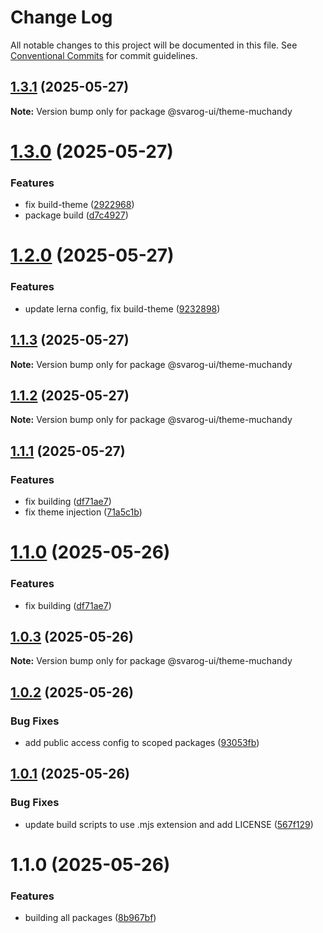 # Change Log

All notable changes to this project will be documented in this file.
See [Conventional Commits](https://conventionalcommits.org) for commit guidelines.

## [1.3.1](https://github.com/baaaaaaaaasowenyaaaaaaamamabeatsebaaah/svarog/compare/@svarog-ui/theme-muchandy@1.3.0...@svarog-ui/theme-muchandy@1.3.1) (2025-05-27)

**Note:** Version bump only for package @svarog-ui/theme-muchandy

# [1.3.0](https://github.com/baaaaaaaaasowenyaaaaaaamamabeatsebaaah/svarog/compare/@svarog-ui/theme-muchandy@1.2.0...@svarog-ui/theme-muchandy@1.3.0) (2025-05-27)

### Features

- fix build-theme ([2922968](https://github.com/baaaaaaaaasowenyaaaaaaamamabeatsebaaah/svarog/commit/292296897024527645ee314761114553f5a95539))
- package build ([d7c4927](https://github.com/baaaaaaaaasowenyaaaaaaamamabeatsebaaah/svarog/commit/d7c49273c29471ca7dc54b2e7084b0f79740b5b0))

# [1.2.0](https://github.com/baaaaaaaaasowenyaaaaaaamamabeatsebaaah/svarog/compare/@svarog-ui/theme-muchandy@1.1.3...@svarog-ui/theme-muchandy@1.2.0) (2025-05-27)

### Features

- update lerna config, fix build-theme ([9232898](https://github.com/baaaaaaaaasowenyaaaaaaamamabeatsebaaah/svarog/commit/9232898988069e7246cec2757068fc8952b1d3a4))

## [1.1.3](https://github.com/baaaaaaaaasowenyaaaaaaamamabeatsebaaah/svarog/compare/@svarog-ui/theme-muchandy@1.1.2...@svarog-ui/theme-muchandy@1.1.3) (2025-05-27)

**Note:** Version bump only for package @svarog-ui/theme-muchandy

## [1.1.2](https://github.com/baaaaaaaaasowenyaaaaaaamamabeatsebaaah/svarog/compare/@svarog-ui/theme-muchandy@1.1.1...@svarog-ui/theme-muchandy@1.1.2) (2025-05-27)

**Note:** Version bump only for package @svarog-ui/theme-muchandy

## [1.1.1](https://github.com/baaaaaaaaasowenyaaaaaaamamabeatsebaaah/svarog/compare/@svarog-ui/theme-muchandy@1.0.3...@svarog-ui/theme-muchandy@1.1.1) (2025-05-27)

### Features

- fix building ([df71ae7](https://github.com/baaaaaaaaasowenyaaaaaaamamabeatsebaaah/svarog/commit/df71ae79af43b7f08730cb63d0fc5d0d83fa69cd))
- fix theme injection ([71a5c1b](https://github.com/baaaaaaaaasowenyaaaaaaamamabeatsebaaah/svarog/commit/71a5c1beef79a201583a0d08e9872d5bc900eea2))

# [1.1.0](https://github.com/baaaaaaaaasowenyaaaaaaamamabeatsebaaah/svarog/compare/@svarog-ui/theme-muchandy@1.0.3...@svarog-ui/theme-muchandy@1.1.0) (2025-05-26)

### Features

- fix building ([df71ae7](https://github.com/baaaaaaaaasowenyaaaaaaamamabeatsebaaah/svarog/commit/df71ae79af43b7f08730cb63d0fc5d0d83fa69cd))

## [1.0.3](https://github.com/baaaaaaaaasowenyaaaaaaamamabeatsebaaah/svarog/compare/@svarog-ui/theme-muchandy@1.0.2...@svarog-ui/theme-muchandy@1.0.3) (2025-05-26)

**Note:** Version bump only for package @svarog-ui/theme-muchandy

## [1.0.2](https://github.com/baaaaaaaaasowenyaaaaaaamamabeatsebaaah/svarog/compare/@svarog-ui/theme-muchandy@1.0.1...@svarog-ui/theme-muchandy@1.0.2) (2025-05-26)

### Bug Fixes

- add public access config to scoped packages ([93053fb](https://github.com/baaaaaaaaasowenyaaaaaaamamabeatsebaaah/svarog/commit/93053fb8f7ab6f97728609c5551e2f2cf84dbc6c))

## [1.0.1](https://github.com/baaaaaaaaasowenyaaaaaaamamabeatsebaaah/svarog/compare/@svarog-ui/theme-muchandy@1.1.0...@svarog-ui/theme-muchandy@1.0.1) (2025-05-26)

### Bug Fixes

- update build scripts to use .mjs extension and add LICENSE ([567f129](https://github.com/baaaaaaaaasowenyaaaaaaamamabeatsebaaah/svarog/commit/567f129c9f2c8f722ec578d0a76d8736531368d3))

# 1.1.0 (2025-05-26)

### Features

- building all packages ([8b967bf](https://github.com/baaaaaaaaasowenyaaaaaaamamabeatsebaaah/svarog/commit/8b967bf4c958b6784baef6f40edd22654123dc87))
